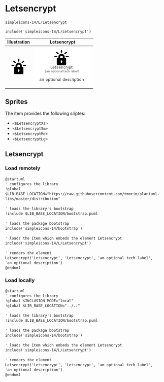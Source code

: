 # Letsencrypt


```text
simpleicons-14/L/Letsencrypt
```

```text
include('simpleicons-14/L/Letsencrypt')
```



| Illustration | Letsencrypt |
| :---: | :---: |
| ![illustration for Illustration](../../simpleicons-14/L/Letsencrypt.png) | ![illustration for Letsencrypt](../../simpleicons-14/L/Letsencrypt.Local.png) |



## Sprites
The item provides the following sriptes:

- `<$LetsencryptXs>`
- `<$LetsencryptSm>`
- `<$LetsencryptMd>`
- `<$LetsencryptLg>`





## Letsencrypt

### Load remotely
```plantuml
@startuml
' configures the library
!global $LIB_BASE_LOCATION="https://raw.githubusercontent.com/tmorin/plantuml-libs/master/distribution"

' loads the library's bootstrap
!include $LIB_BASE_LOCATION/bootstrap.puml

' loads the package bootstrap
include('simpleicons-14/bootstrap')

' loads the Item which embeds the element Letsencrypt
include('simpleicons-14/L/Letsencrypt')

' renders the element
Letsencrypt('Letsencrypt', 'Letsencrypt', 'an optional tech label', 'an optional description')
@enduml
```

### Load locally
```plantuml
@startuml
' configures the library
!global $INCLUSION_MODE="local"
!global $LIB_BASE_LOCATION="../.."

' loads the library's bootstrap
!include $LIB_BASE_LOCATION/bootstrap.puml

' loads the package bootstrap
include('simpleicons-14/bootstrap')

' loads the Item which embeds the element Letsencrypt
include('simpleicons-14/L/Letsencrypt')

' renders the element
Letsencrypt('Letsencrypt', 'Letsencrypt', 'an optional tech label', 'an optional description')
@enduml
```

